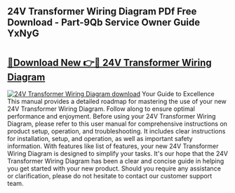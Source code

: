 ## 24V Transformer Wiring Diagram PDf Free Download - Part-9Qb Service Owner Guide YxNyG

# <h2><a href="http://dfpg32.blite.top/?on=24V+Transformer+Wiring+Diagram">🔗Download New 👉🔴 24V Transformer Wiring Diagram</a></h2>

[![24V Transformer Wiring Diagram download](https://i.imgur.com/lujVjoI.png)](http://dfpg32.blite.top/?on=24V+Transformer+Wiring+Diagram)
Your Guide to Excellence This manual provides a detailed roadmap for mastering the use of your new 24V Transformer Wiring Diagram. Follow along to ensure optimal performance and enjoyment. Before using your 24V Transformer Wiring Diagram, please refer to this user manual for comprehensive instructions on product setup, operation, and troubleshooting. It includes clear instructions for installation, setup, and operation, as well as important safety information. With features like list of features, your new 24V Transformer Wiring Diagram is designed to simplify your tasks. It's our hope that the 24V Transformer Wiring Diagram has been a clear and concise guide in helping you get started with your new product. Should you require any assistance or clarification, please do not hesitate to contact our customer support team.
